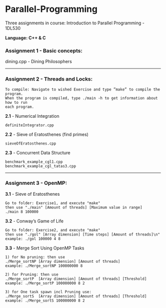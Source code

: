 # Parallel-Programming #
Three assignments in course: Introduction to Parallel Programming - 1DL530

**Language: C++ & C**


### **Assignment 1 - Basic concepts:** ###



dining.cpp - Dining Philosophers

---

### **Assignment 2 - Threads and Locks:** ###

	To compile: Navigate to wished Exercise and type ”make” to compile the program. 
	When the program is compiled, type ./main -h to get information about how to run 
	each program.

**2.1** - Numerical Integration

	definiteIntegrator.cpp

**2.2** - Sieve of Eratosthenes (find primes)

	sieveOfEratosthenes.cpp

**2.3** - Concurrent Data Structure

	benchmark_example_cgl1.cpp
	benchmark_example_cgl_tatas3.cpp

---

### **Assignment 3 - OpenMP:** ###

**3.1** - Sieve of Eratosthenes

	Go to folder: Exercise1, and execute "make"
	then use "./main" [Amount of threads] [Maximum value in range]
	./main 8 100000

**3.2** - Conway’s Game of Life

	Go to folder: Exercise2, and execute "make"
	then use "./gol" [Array dimension] [Time steps] [Amount of threads]\n"
	example: ./gol 100000 4 8

**3.3** - Merge Sort Using OpenMP Tasks

	1) for No pruning: then use 
	./Merge_sortNP [Array dimension] [Amount of threads]
	example: ./Merge_sortNP 100000000 8
	
	2) for Pruning: then use 
	./Merge_sortP  [Array dimension] [Amount of threads] [Threshold]
	example: ./Merge_sortP 100000000 8 2
	
	3) for One task spawn incl Pruning use:
	./Merge_sortS  [Array dimension] [Amount of threads] [Threshold]
	example: ./Merge_sortS 100000000 8 2
